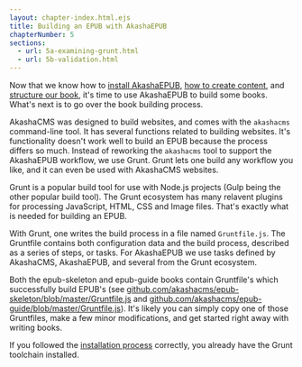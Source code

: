 ```yaml
---
layout: chapter-index.html.ejs
title: Building an EPUB with AkashaEPUB
chapterNumber: 5
sections:
  - url: 5a-examining-grunt.html
  - url: 5b-validation.html
---
```


Now that we know how to [install AkashaEPUB](2-installation.html), [how to create content](3-creating-content.html), and [structure our book](4-configuration.html), it's time to use AkashaEPUB to build some books.  What's next is to go over the book building process.

AkashaCMS was designed to build websites, and comes with the `akashacms` command-line tool.  It has several functions related to building websites.  It's functionality doesn't work well to build an EPUB because the process differs so much.  Instead of reworking the `akashacms` tool to support the AkashaEPUB workflow, we use Grunt.  Grunt lets one build any workflow you like, and it can even be used with AkashaCMS websites. 

Grunt is a popular build tool for use with Node.js projects (Gulp being the other popular build tool).  The Grunt ecosystem has many relavent plugins for processing JavaScript, HTML, CSS and Image files.  That's exactly what is needed for building an EPUB.

With Grunt, one writes the build process in a file named `Gruntfile.js`.  The Gruntfile contains both configuration data and the build process, described as a series of steps, or tasks.  For AkashaEPUB we use tasks defined by AkashaCMS, AkashaEPUB, and several from the Grunt ecosystem.

Both the epub-skeleton and epub-guide books contain Gruntfile's which successfully build EPUB's (see [github.com/akashacms/epub-skeleton/blob/master/Gruntfile.js](https://github.com/akashacms/epub-skeleton/blob/master/Gruntfile.js) and [github.com/akashacms/epub-guide/blob/master/Gruntfile.js](https://github.com/akashacms/epub-guide/blob/master/Gruntfile.js)).  It's likely you can simply copy one of those Gruntfiles, make a few minor modifications, and get started right away with writing books.

If you followed the [installation process](2-installation.html) correctly, you already have the Grunt toolchain installed.
